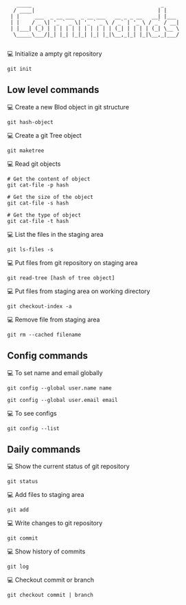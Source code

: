 ```
   _____                                          _     
  / ____|                                        | |    
 | |     ___  _ __ ___  _ __ ___   __ _ _ __   __| |___ 
 | |    / _ \| '_ ` _ \| '_ ` _ \ / _` | '_ \ / _` / __|
 | |___| (_) | | | | | | | | | | | (_| | | | | (_| \__ \
  \_____\___/|_| |_| |_|_| |_| |_|\__,_|_| |_|\__,_|___/
   
```

💻 Initialize a ampty git repository

```
git init
```

## Low level commands

💻 Create a new Blod object in git structure

```
git hash-object
```

💻 Create a git Tree object

```
git maketree
```

💻 Read git objects

```
# Get the content of object
git cat-file -p hash 

# Get the size of the object
git cat-file -s hash 

# Get the type of object
git cat-file -t hash 
```

💻 List the files in the staging area

```
git ls-files -s
```

💻 Put files from git repository on staging area

```
git read-tree [hash of tree object]
```

💻 Put files from staging area on working directory

```
git checkout-index -a
```

💻 Remove file from staging area

```
git rm --cached filename
```

## Config commands

💻 To set name and email globally

```
git config --global user.name name

git config --global user.email email
```

💻 To see configs

```
git config --list
```

## Daily commands

💻 Show the current status of git repository

```
git status
```

💻 Add files to staging area

```
git add
```

💻 Write changes to git repository

```
git commit
```

💻 Show history of commits

```
git log
```

💻 Checkout commit or branch

```
git checkout commit | branch
```
